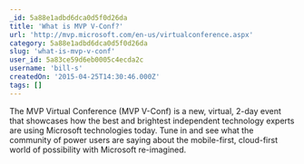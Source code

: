 ```yaml
---
_id: 5a88e1adbd6dca0d5f0d26da
title: 'What is MVP V-Conf?'
url: 'http://mvp.microsoft.com/en-us/virtualconference.aspx'
category: 5a88e1adbd6dca0d5f0d26da
slug: 'what-is-mvp-v-conf'
user_id: 5a83ce59d6eb0005c4ecda2c
username: 'bill-s'
createdOn: '2015-04-25T14:30:46.000Z'
tags: []
---
```


The MVP Virtual Conference (MVP V-Conf) is a new, virtual, 2-day event that showcases how the best and brightest independent technology experts are using Microsoft technologies today. Tune in and see what the community of power users are saying about the mobile-first, cloud-first world of possibility with Microsoft re-imagined.
